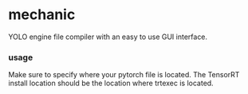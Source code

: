 # mechanic

YOLO engine file compiler with an easy to use GUI interface.

### usage
Make sure to specify where your pytorch file is located. The TensorRT install location should be the location where trtexec is located. 
